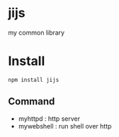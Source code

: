 # jijs
my common library

# Install
    
    npm install jijs

## Command

- myhttpd : http server
- mywebshell : run shell over http


